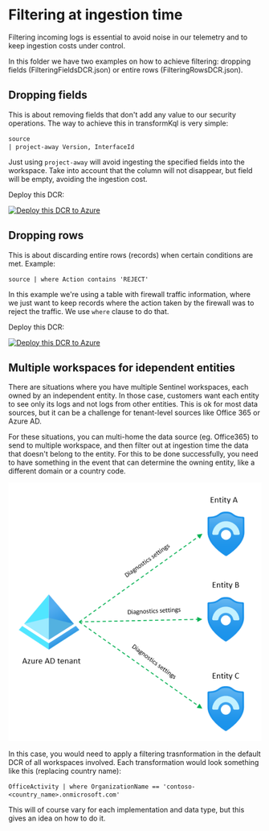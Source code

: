# Filtering at ingestion time

Filtering incoming logs is essential to avoid noise in our telemetry and to keep ingestion costs under control.

In this folder we have two examples on how to achieve filtering: dropping fields (FilteringFieldsDCR.json) or entire rows (FilteringRowsDCR.json).

## Dropping fields

This is about removing fields that don't add any value to our security operations. The way to achieve this in transformKql is very simple:

```
source 
| project-away Version, InterfaceId
```

Just using ```project-away``` will avoid ingesting the specified fields into the workspace. Take into account that the column will not disappear, but field will be empty, avoiding the ingestion cost.

Deploy this DCR:

[![Deploy this DCR to Azure](https://aka.ms/deploytoazurebutton)](https://portal.azure.com/#create/Microsoft.Template/uri/https%3A%2F%2Fraw.githubusercontent.com%2Fjaviersoriano%2Fsentinel-transformations-library%2Fmain%2FFiltering%2FFilteringFieldsDCR.json)

## Dropping rows

This is about discarding entire rows (records) when certain conditions are met. Example:

```
source | where Action contains 'REJECT'
```

In this example we're using a table with firewall traffic information, where we just want to keep records where the action taken by the firewall was to reject the traffic. We use ```where``` clause to do that.

Deploy this DCR:

[![Deploy this DCR to Azure](https://aka.ms/deploytoazurebutton)](https://portal.azure.com/#create/Microsoft.Template/uri/https%3A%2F%2Fraw.githubusercontent.com%2Fjaviersoriano%2Fsentinel-transformations-library%2Fmain%2FFiltering%2FFilteringRowsDCR.json)

## Multiple workspaces for idependent entities

There are situations where you have multiple Sentinel workspaces, each owned by an independent entity. In those case, customers want each entity to see only its logs and not logs from other entities. This is ok for most data sources, but it can be a challenge for tenant-level sources like Office 365 or Azure AD.

For these situations, you can multi-home the data source (eg. Office365) to send to multiple workspace, and then filter out at ingestion time the data that doesn't belong to the entity. For this to be done successfully, you need to have something in the event that can determine the owning entity, like a different domain or a country code.

![image](../Media/AAD_multi-ws.png)

In this case, you would need to apply a filtering trasnformation in the default DCR of all workspaces involved. Each transformation would look something like this (replacing country name):

```kusto
OfficeActivity | where OrganizationName == 'contoso-<country_name>.onmicrosoft.com'
```

This will of course vary for each implementation and data type, but this gives an idea on how to do it.